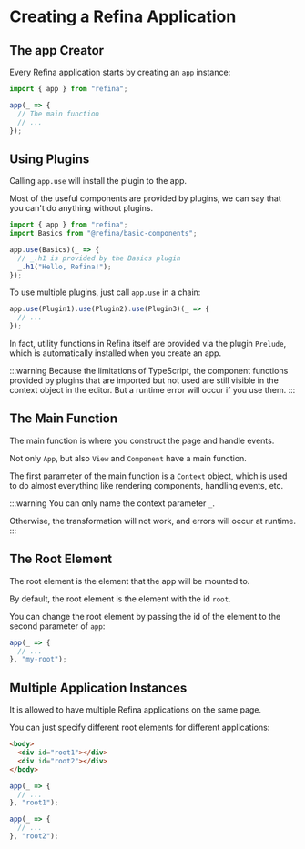 # Creating a Refina Application

## The app Creator

Every Refina application starts by creating an `app` instance:

```ts
import { app } from "refina";

app(_ => {
  // The main function
  // ...
});
```

## Using Plugins

Calling `app.use` will install the plugin to the app.

Most of the useful components are provided by plugins, we can say that you can't do anything without plugins.

```ts
import { app } from "refina";
import Basics from "@refina/basic-components";

app.use(Basics)(_ => {
  // _.h1 is provided by the Basics plugin
  _.h1("Hello, Refina!");
});
```

To use multiple plugins, just call `app.use` in a chain:

```ts
app.use(Plugin1).use(Plugin2).use(Plugin3)(_ => {
  // ...
});
```

In fact, utility functions in Refina itself are provided via the plugin `Prelude`, which is automatically installed when you create an app.

:::warning
Because the limitations of TypeScript, the component functions provided by plugins that are imported but not used are still visible in the context object in the editor. But a runtime error will occur if you use them.
:::

## The Main Function

The main function is where you construct the page and handle events.

Not only `App`, but also `View` and `Component` have a main function.

The first parameter of the main function is a `Context` object, which is used to do almost everything like rendering components, handling events, etc.

:::warning
You can only name the context parameter `_`.

Otherwise, the transformation will not work, and errors will occur at runtime.
:::

## The Root Element

The root element is the element that the app will be mounted to.

By default, the root element is the element with the id `root`.

You can change the root element by passing the id of the element to the second parameter of `app`:

```ts
app(_ => {
  // ...
}, "my-root");
```

## Multiple Application Instances

It is allowed to have multiple Refina applications on the same page.

You can just specify different root elements for different applications:

```html
<body>
  <div id="root1"></div>
  <div id="root2"></div>
</body>
```

```ts
app(_ => {
  // ...
}, "root1");

app(_ => {
  // ...
}, "root2");
```
